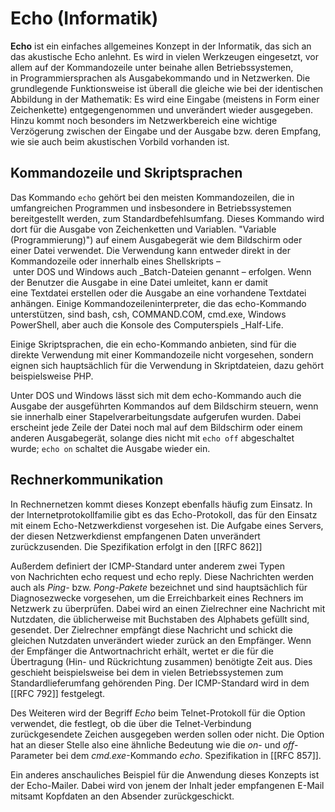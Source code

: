 # Echo (Informatik)

**Echo** ist ein einfaches allgemeines Konzept in der Informatik, das sich an das akustische Echo anlehnt. Es wird in vielen Werkzeugen eingesetzt, vor allem auf der Kommandozeile unter beinahe allen Betriebssystemen, in Programmiersprachen als Ausgabekommando und in Netzwerken. Die grundlegende Funktionsweise ist überall die gleiche wie bei der identischen Abbildung in der Mathematik: Es wird eine Eingabe (meistens in Form einer Zeichenkette) entgegengenommen und unverändert wieder ausgegeben. Hinzu kommt noch besonders im Netzwerkbereich eine wichtige Verzögerung zwischen der Eingabe und der Ausgabe bzw. deren Empfang, wie sie auch beim akustischen Vorbild vorhanden ist.

## Kommandozeile und Skriptsprachen

Das Kommando `echo` gehört bei den meisten Kommandozeilen, die in umfangreichen Programmen und insbesondere in Betriebssystemen bereitgestellt werden, zum Standardbefehlsumfang. Dieses Kommando wird dort für die Ausgabe von Zeichenketten und Variablen. "Variable (Programmierung)") auf einem Ausgabegerät wie dem Bildschirm oder einer Datei verwendet. Die Verwendung kann entweder direkt in der Kommandozeile oder innerhalb eines Shellskripts – unter DOS und Windows auch _Batch-Dateien genannt – erfolgen. Wenn der Benutzer die Ausgabe in eine Datei umleitet, kann er damit eine Textdatei erstellen oder die Ausgabe an eine vorhandene Textdatei anhängen. Einige Kommandozeileninterpreter, die das echo-Kommando unterstützen, sind bash, csh, COMMAND.COM, cmd.exe, Windows PowerShell, aber auch die Konsole des Computerspiels _Half-Life.

Einige Skriptsprachen, die ein echo-Kommando anbieten, sind für die direkte Verwendung mit einer Kommandozeile nicht vorgesehen, sondern eignen sich hauptsächlich für die Verwendung in Skriptdateien, dazu gehört beispielsweise PHP.

Unter DOS und Windows lässt sich mit dem echo-Kommando auch die Ausgabe der ausgeführten Kommandos auf dem Bildschirm steuern, wenn sie innerhalb einer Stapelverarbeitungsdate aufgerufen wurden. Dabei erscheint jede Zeile der Datei noch mal auf dem Bildschirm oder einem anderen Ausgabegerät, solange dies nicht mit `echo off` abgeschaltet wurde; `echo on` schaltet die Ausgabe wieder ein.

## Rechnerkommunikation

In Rechnernetzen kommt dieses Konzept ebenfalls häufig zum Einsatz. In der Internetprotokollfamilie gibt es das Echo-Protokoll, das für den Einsatz mit einem Echo-Netzwerkdienst vorgesehen ist. Die Aufgabe eines Servers, der diesen Netzwerkdienst empfangenen Daten unverändert zurückzusenden. Die Spezifikation erfolgt in den [[RFC 862]]

Außerdem definiert der ICMP-Standard unter anderem zwei Typen von Nachrichten echo request und echo reply. Diese Nachrichten werden auch als _Ping-_ bzw. _Pong-Pakete_ bezeichnet und sind hauptsächlich für Diagnosezwecke vorgesehen, um die Erreichbarkeit eines Rechners im Netzwerk zu überprüfen. Dabei wird an einen Zielrechner eine Nachricht mit Nutzdaten, die üblicherweise mit Buchstaben des Alphabets gefüllt sind, gesendet. Der Zielrechner empfängt diese Nachricht und schickt die gleichen Nutzdaten unverändert wieder zurück an den Empfänger. Wenn der Empfänger die Antwortnachricht erhält, wertet er die für die Übertragung (Hin- und Rückrichtung zusammen) benötigte Zeit aus. Dies geschieht beispielsweise bei dem in vielen Betriebssystemen zum Standardlieferumfang gehörenden Ping. Der ICMP-Standard wird in dem [[RFC 792]] festgelegt.

Des Weiteren wird der Begriff _Echo_ beim Telnet-Protokoll für die Option verwendet, die festlegt, ob die über die Telnet-Verbindung zurückgesendete Zeichen ausgegeben werden sollen oder nicht. Die Option hat an dieser Stelle also eine ähnliche Bedeutung wie die _on_- und _off_-Parameter bei dem _cmd.exe_-Kommando _echo_. Spezifikation in [[RFC 857]].

Ein anderes anschauliches Beispiel für die Anwendung dieses Konzepts ist der Echo-Mailer. Dabei wird von jenem der Inhalt jeder empfangenen E-Mail mitsamt Kopfdaten an den Absender zurückgeschickt.